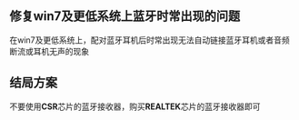 ## 修复win7及更低系统上蓝牙时常出现的问题

在win7及更低系统上，配对蓝牙耳机后时常出现无法自动链接蓝牙耳机或者音频断流或耳机无声的现象

## 结局方案

不要使用**CSR**芯片的蓝牙接收器，购买**REALTEK**芯片的蓝牙接收器即可

